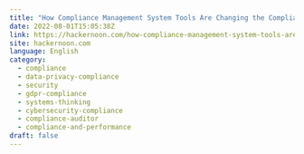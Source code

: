 ```yaml
---
title: "How Compliance Management System Tools Are Changing the Compliance Landscape"
date: 2022-08-01T15:05:38Z
link: https://hackernoon.com/how-compliance-management-system-tools-are-changing-the-compliance-landscape?source=rss&utm_medium=RSS&utm_source=news.12bit.vn
site: hackernoon.com
language: English
category:
  - compliance
  - data-privacy-compliance
  - security
  - gdpr-compliance
  - systems-thinking
  - cybersecurity-compliance
  - compliance-auditor
  - compliance-and-performance
draft: false
---
```

